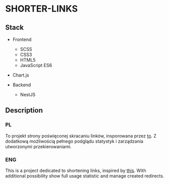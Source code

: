 # SHORTER-LINKS

## Stack

*	Frontend
	* SCSS
	* CSS3
	* HTML5
	* JavaScript ES6
  * Chart.js

* Backend
	 * NestJS


## Description

### PL
To projekt strony poświęconej skracaniu linków, insporowana przez [to](bitly.com). Z dodatkową możliwością pełnego podglądu statystyk i zarządzania utworzonymi przekierowaniami. 

### ENG
This is a project dedicated to shortening links, inspired by [this](bitly.com). With additional possibility show full usage statistic and manage created redirects.
